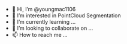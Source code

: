 - 👋 Hi, I’m @youngmac1106
- 👀 I’m interested in PointCloud Segmentation
- 🌱 I’m currently learning ...
- 💞️ I’m looking to collaborate on ...
- 📫 How to reach me ...

<!---
youngmac1106/youngmac1106 is a ✨ special ✨ repository because its `README.md` (this file) appears on your GitHub profile.
You can click the Preview link to take a look at your changes.
--->
